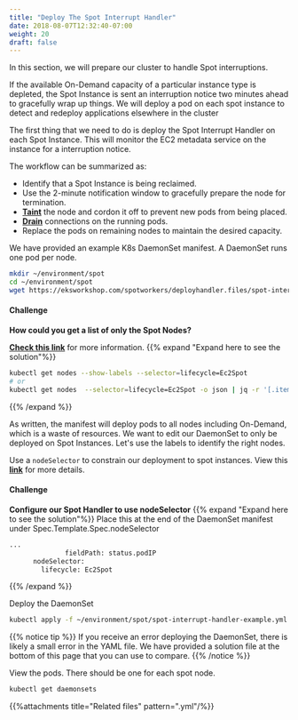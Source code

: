 ```yaml
---
title: "Deploy The Spot Interrupt Handler"
date: 2018-08-07T12:32:40-07:00
weight: 20
draft: false
---
```


In this section, we will prepare our cluster to handle Spot interruptions.

If the available On-Demand capacity of a particular instance type is depleted, the Spot Instance is sent an interruption notice two minutes ahead to gracefully wrap up things. We will deploy a pod on each spot instance to detect and redeploy applications elsewhere in the cluster

The first thing that we need to do is deploy the Spot Interrupt Handler on each Spot Instance. This will monitor the EC2 metadata service on the instance for a interruption notice.

The workflow can be summarized as:

* Identify that a Spot Instance is being reclaimed.
* Use the 2-minute notification window to gracefully prepare the node for termination.
* [**Taint**](https://kubernetes.io/docs/concepts/configuration/taint-and-toleration/) the node and cordon it off to prevent new pods from being placed.
* [**Drain**](https://kubernetes.io/docs/tasks/administer-cluster/safely-drain-node/) connections on the running pods.
* Replace the pods on remaining nodes to maintain the desired capacity.

We have provided an example K8s DaemonSet manifest. A DaemonSet runs one pod per node.

```bash
mkdir ~/environment/spot
cd ~/environment/spot
wget https://eksworkshop.com/spotworkers/deployhandler.files/spot-interrupt-handler-example.yml
```

#### Challenge

**How could you get a list of only the Spot Nodes?**

[**Check this link**](https://kubernetes.io/docs/reference/kubectl/cheatsheet/#viewing-finding-resources) for more information.
{{% expand "Expand here to see the solution"%}}

```bash
kubectl get nodes --show-labels --selector=lifecycle=Ec2Spot
# or
kubectl get nodes  --selector=lifecycle=Ec2Spot -o json | jq -r '[.items[].metadata.name]'
```

{{% /expand %}}

As written, the manifest will deploy pods to all nodes including On-Demand, which is a waste of resources. We want to edit our DaemonSet to only be deployed on Spot Instances. Let's use the labels to identify the right nodes.

Use a `nodeSelector` to constrain our deployment to spot instances. View this [**link**](https://kubernetes.io/docs/concepts/configuration/assign-pod-node/) for more details.

#### Challenge

**Configure our Spot Handler to use nodeSelector**
{{% expand "Expand here to see the solution"%}}
Place this at the end of the DaemonSet manifest under Spec.Template.Spec.nodeSelector

```bash
...
              fieldPath: status.podIP
      nodeSelector:
        lifecycle: Ec2Spot
```

{{% /expand %}}

Deploy the DaemonSet

```bash
kubectl apply -f ~/environment/spot/spot-interrupt-handler-example.yml
```

{{% notice tip %}}
If you receive an error deploying the DaemonSet, there is likely a small error in the YAML file. We have provided a solution file at the bottom of this page that you can use to compare.
{{% /notice %}}

View the pods. There should be one for each spot node.

```bash
kubectl get daemonsets
```

{{%attachments title="Related files" pattern=".yml"/%}}
